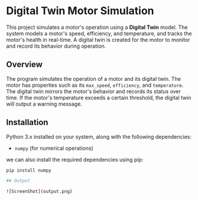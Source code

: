 # Digital Twin Motor Simulation

This project simulates a motor's operation using a **Digital Twin** model. The system models a motor's speed, efficiency, and temperature, and tracks the motor's health in real-time. A digital twin is created for the motor to monitor and record its behavior during operation.


## Overview

The program simulates the operation of a motor and its digital twin. The motor has properties such as its `max_speed`, `efficiency`, and `temperature`. The digital twin mirrors the motor's behavior and records its status over time. If the motor's temperature exceeds a certain threshold, the digital twin will output a warning message.

## Installation

  Python 3.x installed on your system, along with the following dependencies:

- `numpy` (for numerical operations)

we can also install the required dependencies using pip:


```bash
pip install numpy

## Output

![ScreenShot](output.png)
